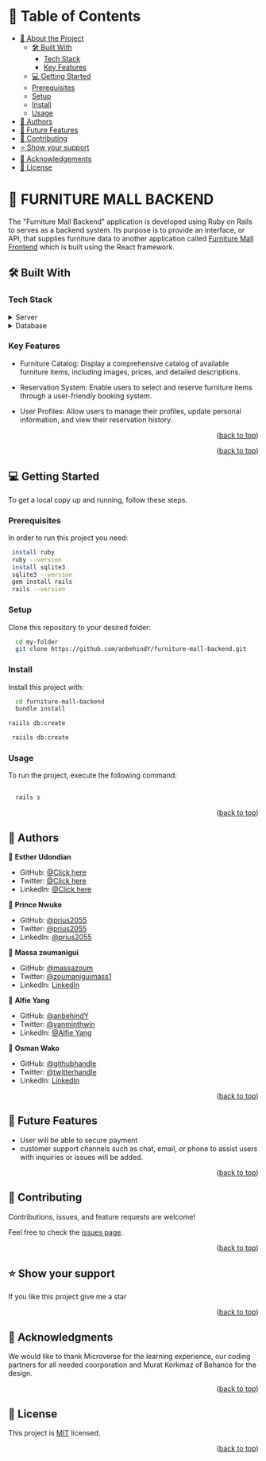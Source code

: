 <a name="readme-top"></a>

<!-- TABLE OF CONTENTS -->

# 📗 Table of Contents

- [📖 About the Project](#about-project)
  - [🛠 Built With](#built-with)
    - [Tech Stack](#tech-stack)
    - [Key Features](#key-features)
  - [💻 Getting Started](#getting-started)
  - [Prerequisites](#prerequisites)
  - [Setup](#setup)
  - [Install](#install)
  - [Usage](#usage)
- [👥 Authors](#authors)
- [🔭 Future Features](#future-features)
- [🤝 Contributing](#contributing)
- [⭐️ Show your support](#support)
- [🙏 Acknowledgements](#acknowledgements)
- [📝 License](#license)

<!-- PROJECT DESCRIPTION -->

# 📖 FURNITURE MALL BACKEND <a name="about-project"></a>


The "Furniture Mall Backend" application is developed using Ruby on Rails to serves as a backend system. Its purpose is to provide an interface, or API, that supplies furniture data to another application called [Furniture Mall Frontend](https://github.com/anbehindY/furniture-mall-frontend.git) which is built using the React framework.

## 🛠 Built With <a name="built-with"></a>

### Tech Stack <a name="tech-stack"></a>

<details>
  <summary>Server</summary>
  <ul>
    <li><a href="https://www.ruby-lang.org/en/">Ruby</a></li>
  </ul>
</details>

<details>
  <summary>Database</summary>
  <ul>
    <li><a href="https://postgresql.org/">PostgreSQL</a></li>
  </ul>
</details>

<!-- Features -->

### Key Features <a name="key-features"></a>

- Furniture Catalog: Display a comprehensive catalog of available furniture items, including images, prices, and detailed descriptions.

- Reservation System: Enable users to select and reserve furniture items through a user-friendly booking system.

- User Profiles: Allow users to manage their profiles, update personal information, and view their reservation history.

  

<p align="right">(<a href="#readme-top">back to top</a>)</p>

<!-- LIVE DEMO -->


<p align="right">(<a href="#readme-top">back to top</a>)</p>


<!-- GETTING STARTED -->

## 💻 Getting Started <a name="getting-started"></a>


To get a local copy up and running, follow these steps.

### Prerequisites

In order to run this project you need:

```sh
 install ruby
 ruby --version
 install sqlite3
 sqlite3 --version
 gem install rails 
 rails --version
```


### Setup

Clone this repository to your desired folder: 


```sh
  cd my-folder
  git clone https://github.com/anbehindY/furniture-mall-backend.git
```
### Install

Install this project with:

```sh
  cd furniture-mall-backend
  bundle install
 ```
 ```sh
 raiils db:create
 ```
 ```sh
  raiils db:create
 ```
### Usage

To run the project, execute the following command:

```sh
  
  rails s

  ```
<p align="right">(<a href="#readme-top">back to top</a>)</p>

<!-- AUTHORS -->

## 👥 Authors <a name="authors"></a>

👤 **Esther Udondian**

- GitHub: [@Click here](https://github.com/eudondian)
- Twitter: [@Click here](https://twitter.com/EUdondian)
- LinkedIn: [@Click here](https://www.linkedin.com/in/esther-udondian/)

👤 **Prince Nwuke**

- GitHub: [@prius2055]()
- Twitter: [@prius2055]()
- LinkedIn: [@prius2055]()

👤 **Massa zoumanigui**

- GitHub: [@massazoum]()
- Twitter: [@zoumaniguimass1]()
- LinkedIn: [LinkedIn]()

👤 **Alfie Yang**

- GitHub: [ @anbehindY]()
- Twitter: [@yanminthwin]()
- LinkedIn: [@Alfie Yang]()

👤 **Osman Wako**

- GitHub: [@githubhandle]()
- Twitter: [@twitterhandle]()
- LinkedIn: [LinkedIn]()


<p align="right">(<a href="#readme-top">back to top</a>)</p>

<!-- FUTURE FEATURES -->

## 🔭 Future Features <a name="future-features"></a>


- User will be able to secure payment
- customer support channels such as chat, email, or phone to assist users with inquiries or issues will be added.



<p align="right">(<a href="#readme-top">back to top</a>)</p>

<!-- CONTRIBUTING -->

## 🤝 Contributing <a name="contributing"></a>

Contributions, issues, and feature requests are welcome!

Feel free to check the [issues page](https://github.com/anbehindY/furniture-mall-backend/issues).


<p align="right">(<a href="#readme-top">back to top</a>)</p>

<!-- SUPPORT -->
## ⭐️ Show your support <a name="support"></a>


If you like this project give me a star

<p align="right">(<a href="#readme-top">back to top</a>)</p>

<!-- ACKNOWLEDGEMENTS -->

## 🙏 Acknowledgments <a name="acknowledgements"></a>


We would like to thank Microverse for the learning experience, our  coding partners for all needed coorporation and Murat Korkmaz of Behance for the design.

<p align="right">(<a href="#readme-top">back to top</a>)</p>

<!-- LICENSE -->

## 📝 License <a name="license"></a>

This project is [MIT](./MIT.md) licensed.

<p align="right">(<a href="#readme-top">back to top</a>)</p>
